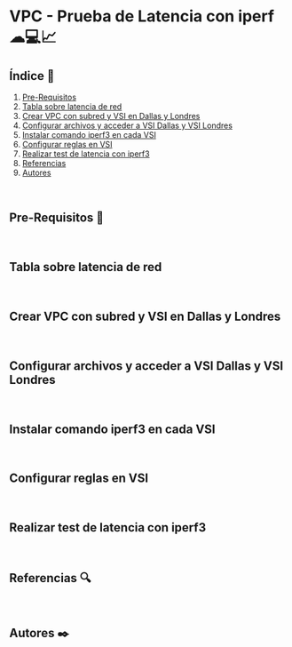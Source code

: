 # VPC - Prueba de Latencia con iperf ☁💻📈


## Índice  📰
1. [Pre-Requisitos](#Pre-Requisitos-pencil)
2. [Tabla sobre latencia de red](#Tabla-sobre-latencia-de-red)
3. [Crear VPC con subred y VSI en Dallas y Londres](#Crear-VPC-con-subred-y-VSI-en-Dallas-y-Londres)
4. [Configurar archivos y acceder a VSI Dallas y VSI Londres](#Configurar-archivos-y-acceder-a-VSI-Dallas-y-VSI-Londres)
5. [Instalar comando iperf3 en cada VSI](#Instalar-comando-iperf3-en-cada-VSI)
6. [Configurar reglas en VSI](#Configurar-reglas-en-VSI)
7. [Realizar test de latencia con iperf3](#Realizar-test-de-latencia-con-iperf3)
8. [Referencias](#Referencias-mag)
9. [Autores](#Autores-black_nib)
<br />

## Pre-Requisitos :pencil:
<br />

## Tabla sobre latencia de red
<br />

## Crear VPC con subred y VSI en Dallas y Londres
<br />

## Configurar archivos y acceder a VSI Dallas y VSI Londres
<br />

## Instalar comando iperf3 en cada VSI
<br />

## Configurar reglas en VSI
<br />

## Realizar test de latencia con iperf3
<br />

## Referencias :mag:
<br />

## Autores :black_nib:
<br />


